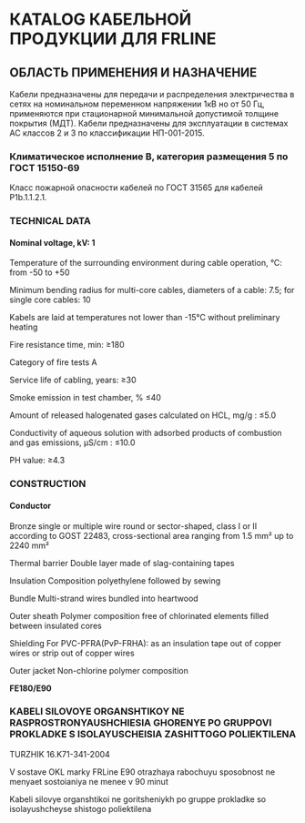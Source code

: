 # КATALOG КАБЕЛЬНОЙ ПРОДУКЦИИ ДЛЯ FRLINE

## ОБЛАСТЬ ПРИМЕНЕНИЯ И НАЗНА́ЧЕНИЕ  
Кабели предназначены для передачи и распределения электричества в сетях на номинальном переменном напряжении 1кВ но от 50 Гц, применяются при стационарной минимальной допустимой толщине покрытия (МДТ). Кабели предназначены для эксплуатации в системах АС классов 2 и 3 по классификации НП-001-2015.

### Климатическое исполнение В, категория размещения 5 по ГОСТ 15150-69  
Класс пожарной опасности кабелей по ГОСТ 31565 для кабелей P1b.1.1.2.1.

### TECHNICAL DATA  

#### Nominal voltage, kV: 1  
Temperature of the surrounding environment during cable operation, °C: from -50 to +50  

Minimum bending radius for multi-core cables, diameters of a cable: 7.5; for single core cables: 10  

Kabels are laid at temperatures not lower than -15°C without preliminary heating  

Fire resistance time, min: ≥180  

Category of fire tests A  

Service life of cabling, years: ≥30  

Smoke emission in test chamber, % ≤40  

Amount of released halogenated gases calculated on HCL, mg/g : ≤5.0  

Conductivity of aqueous solution with adsorbed products of combustion and gas emissions, μS/cm : ≤10.0  

PH value: ≥4.3  

### CONSTRUCTION 

#### Conductor 
Bronze single or multiple wire round or sector-shaped, class I or II according to GOST 22483, cross-sectional area ranging from 1.5 mm² up to 2240 mm²  

Thermal barrier 
Double layer made of slag-containing tapes  

Insulation 
Composition polyethylene followed by sewing  

Bundle 
Multi-strand wires bundled into heartwood  

Outer sheath 
Polymer composition free of chlorinated elements filled between insulated cores  

Shielding 
For PVC-PFRA(PvP-FRHA): as an insulation tape out of copper wires or strip out of copper wires  

Outer jacket 
Non-chlorine polymer composition  

**FE180/E90**

### KABELI SILOVOYE ORGANSHTIKOY NE RASPROSTRONYAUSHCHIESIA GHORENYE PO GRUPPOVI PROKLADKE S ISOLAYUSCHEISIA ZASHITTOGO POLIEKTILENA  

TURZHIK 16.K71-341-2004  

V sostave OKL marky FRLine E90 otrazhaya rabochuyu sposobnost ne menyaet sostoianiya ne menee v 90 minut  

Kabeli silovye organshtikoi ne goritsheniykh po gruppe prokladke so isolayushcheyse shistogo poliektilena  
